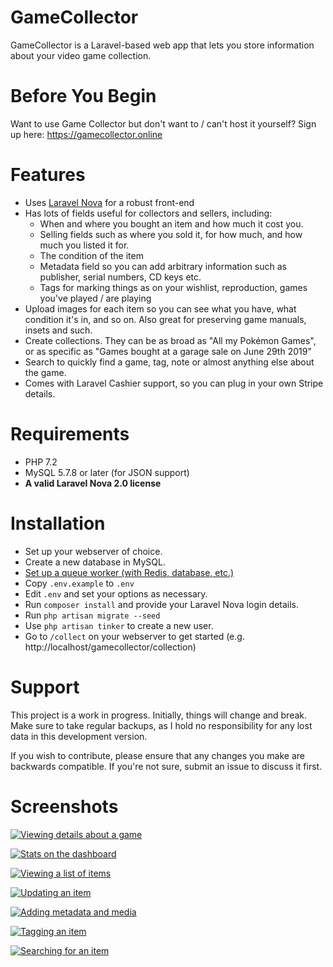 # GameCollector

GameCollector is a Laravel-based web app that lets you store information about your video game collection.

# Before You Begin
Want to use Game Collector but don't want to / can't host it yourself? Sign up here: https://gamecollector.online

# Features

 * Uses [Laravel Nova](https://nova.laravel.com) for a robust front-end
 * Has lots of fields useful for collectors and sellers, including:
   * When and where you bought an item and how much it cost you.
   * Selling fields such as where you sold it, for how much, and how much you listed it for.
   * The condition of the item
   * Metadata field so you can add arbitrary information such as publisher, serial numbers, CD keys etc.
   * Tags for marking things as on your wishlist, reproduction, games you've played / are playing
 * Upload images for each item so you can see what you have, what condition it's in, and so on. Also great for preserving game manuals, insets and such.
 * Create collections. They can be as broad as "All my Pokémon Games", or as specific as "Games bought at a garage sale on June 29th 2019"
 * Search to quickly find a game, tag, note or almost anything else about the game.
 * Comes with Laravel Cashier support, so you can plug in your own Stripe details.

# Requirements

 * PHP 7.2
 * MySQL 5.7.8 or later (for JSON support)
 * **A valid Laravel Nova 2.0 license**

# Installation

 * Set up your webserver of choice.
 * Create a new database in MySQL.
 * [Set up a queue worker (with Redis, database, etc.)](https://laravel.com/docs/7.x/queues)
 * Copy `.env.example` to `.env`
 * Edit `.env` and set your options as necessary.
 * Run `composer install` and provide your Laravel Nova login details.
 * Run `php artisan migrate --seed`
 * Use `php artisan tinker` to create a new user.
 * Go to `/collect` on your webserver to get started (e.g. http://localhost/gamecollector/collection)

# Support

This project is a work in progress. Initially, things will change and break. Make sure to take regular backups, as I hold no responsibility for any lost data in this development version.

If you wish to contribute, please ensure that any changes you make are backwards compatible. If you're not sure, submit an issue to discuss it first.

# Screenshots

[![Viewing details about a game](https://imgur.com/Z8uDYNw.jpg)](https://imgur.com/Z8uDYNw.jpg)

[![Stats on the dashboard](https://imgur.com/XBvSbMU.jpg)](https://imgur.com/XBvSbMU.jpg)

[![Viewing a list of items](https://imgur.com/ShmZaqs.jpg)](https://imgur.com/ShmZaqs.jpg)

[![Updating an item](https://imgur.com/CSuWNyl.jpg)](https://imgur.com/CSuWNyl.jpg)

[![Adding metadata and media](https://imgur.com/fTnGCw8.jpg)](https://imgur.com/fTnGCw8.jpg)

[![Tagging an item](https://imgur.com/L8Vz5X2.jpg)](https://imgur.com/L8Vz5X2.jpg)

[![Searching for an item](https://imgur.com/0OqsyBh.gif)](https://imgur.com/0OqsyBh.gif)
